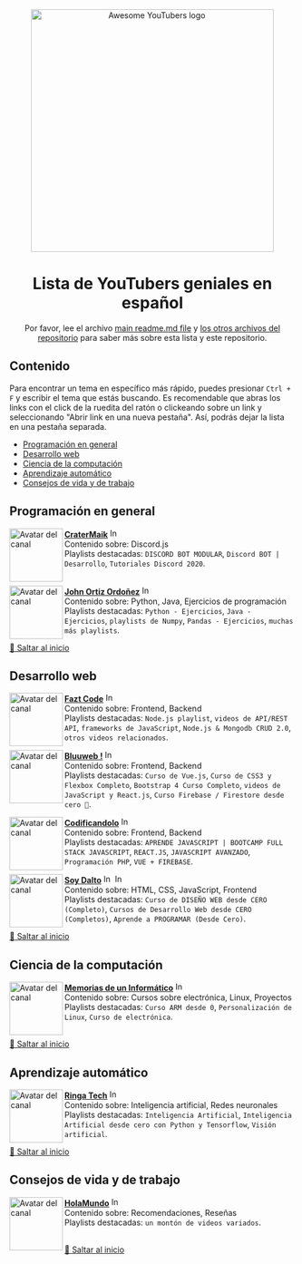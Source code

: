 <div align="center">
	<div>
		<img width="428" src="../../media/logo.svg" alt="Awesome YouTubers logo">
	</div>
  	<h1>
    		Lista de YouTubers geniales en español
  	</h1>
	<p>Por favor, lee el archivo <a href="https://github.com/JoseDeFreitas/awesome-youtubers/blob/main/readme.md">main readme.md file</a> y <a href="https://github.com/JoseDeFreitas/awesome-youtubers">los otros archivos del repositorio</a> para saber más sobre esta lista y este repositorio.</p>
</div>

## Contenido

Para encontrar un tema en específico más rápido, puedes presionar `Ctrl + F` y escribir el tema que estás buscando.
Es recomendable que abras los links con el click de la ruedita del ratón o clickeando sobre un link y seleccionando "Abrir link en una nueva pestaña". Así, podrás dejar la lista en una pestaña separada.
- [Programación en general](#programación-en-general)
- [Desarrollo web](#desarrollo-web)
- [Ciencia de la computación](#ciencia-de-la-computación)
- [Aprendizaje automático](#aprendizaje-automático)
- [Consejos de vida y de trabajo](#consejos-de-vida-y-de-trabajo)

## Programación en general

[<img align="left" height="94px" width="94px" alt="Avatar del canal" src="https://yt3.ggpht.com/a/AATXAJyefDOEjJdHcYOW6okP2WO1pZjf35F3vVJw1VQL=s100-c-k-c0xffffffff-no-rj-mo"/>](https://www.youtube.com/c/CraterMaik)

[**CraterMaik**](https://www.youtube.com/c/CraterMaik) [<img height="16px" width="16px" alt="Insignia de YouTubers que suben videos semanales" src="../../media/badge-weekly.svg" title="Sube videos semanales"/>](badges.md#weekly-video-upload) \
Contenido sobre: Discord.js \
Playlists destacadas: `DISCORD BOT MODULAR`, `Discord BOT | Desarrollo`, `Tutoriales Discord 2020`. \
<br/>

[<img align="left" height="94px" width="94px" alt="Avatar del canal" src="https://yt3.ggpht.com/ytc/AAUvwni1NXIn1P5nKqk5hQsu4rzLpXsmWKRo6Xv9DbRiRg=s88-c-k-c0x00ffffff-no-rj"/>](https://www.youtube.com/c/JohnOrtizOrdo%C3%B1ez)

[**John Ortiz Ordoñez**](https://www.youtube.com/c/JohnOrtizOrdo%C3%B1ez) [<img height="16px" width="16px" alt="Insignia de YouTubers que suben videos semanales" src="../../media/badge-weekly.svg" title="Sube videos semanales"/>](badges.md#weekly-video-upload) \
Contenido sobre: Python, Java, Ejercicios de programación \
Playlists destacadas: `Python - Ejercicios`, `Java - Ejercicios`, `playlists de Numpy`, `Pandas - Ejercicios`, `muchas más playlists`.

[🔼 Saltar al inicio](#contenido)

## Desarrollo web

[<img align="left" height="94px" width="94px" alt="Avatar del canal" src="https://yt3.ggpht.com/a/AATXAJwOIS7HSycIcJxcQClW1MqdHoCEG17H_9AuKauK6g=s100-c-k-c0xffffffff-no-rj-mo"/>](https://www.youtube.com/c/FaztCode)

[**Fazt Code**](https://www.youtube.com/c/FaztCode) [<img height="16px" width="16px" alt="Insignia de YouTubers que suben videos semanales" src="../../media/badge-weekly.svg" title="Sube videos semanales"/>](badges.md#weekly-video-upload) \
Contenido sobre: Frontend, Backend \
Playlists destacadas: `Node.js playlist`, `videos de API/REST API`, `frameworks de JavaScript`, `Node.js & Mongodb CRUD 2.0`, `otros videos relacionados`.

[<img align="left" height="94px" width="94px" alt="Avatar del canal" src="https://yt3.ggpht.com/a/AATXAJxQCDdQw8VAdYEVI1WxFlK6sCm1O_WgAPI_4cTh_A=s100-c-k-c0xffffffff-no-rj-mo"/>](https://www.youtube.com/c/Bluuweb)

[**Bluuweb !**](https://www.youtube.com/c/Bluuweb) [<img height="16px" width="16px" alt="Insignia de YouTubers que suben videos semanales" src="../../media/badge-weekly.svg" title="Sube videos semanales"/>](badges.md#weekly-video-upload) \
Contenido sobre: Frontend, Backend \
Playlists destacadas: `Curso de Vue.js`, `Curso de CSS3 y Flexbox Completo`, `Bootstrap 4 Curso Completo`, `videos de JavaScript y React.js`, `Curso Firebase / Firestore desde cero 💪`.

[<img align="left" height="94px" width="94px" alt="Avatar del canal" src="https://yt3.ggpht.com/ytc/AAUvwniHeNvUbV6ejNRe4_J-7r_VLLfJxD4cwoAJDtgr4_c=s88-c-k-c0x00ffffff-no-rj"/>](https://www.youtube.com/c/ManuelMuñozMir)

[**Codificandolo**](https://www.youtube.com/c/ManuelMuñozMir) [<img height="16px" width="16px" alt="Insignia de YouTubers que suben videos semanales" src="../../media/badge-weekly.svg" title="Sube videos semanales"/>](badges.md#weekly-video-upload) \
Contenido sobre: Frontend, Backend \
Playlists destacadas: `APRENDE JAVASCRIPT | BOOTCAMP FULL STACK JAVASCRIPT`, `REACT.JS`, `JAVASCRIPT AVANZADO`, `Programación PHP`, `VUE + FIREBASE`.

[<img align="left" height="94px" width="94px" alt="Avatar del canal" src="https://yt3.ggpht.com/ytc/AKedOLRGtOuCky5tznXZXDBT-hwt7vQdKDAJXgVU2rI1Uw=s88-c-k-c0x00ffffff-no-rj"/>](https://www.youtube.com/c/soydalto)

[**Soy Dalto**](https://www.youtube.com/c/soydalto) [<img height="16px" width="16px" alt="Insignia de YouTubers verificados" src="../../media/badge-verified.svg" title="Es un canal verificado en YouTube"/>](badges.md#verified-youtube-channel) [<img height="16px" width="16px" alt="Insignia de YouTubers que suben videos semanales" src="../../media/badge-weekly.svg" title="Sube videos semanales"/>](badges.md#weekly-video-upload) \
Contenido sobre: HTML, CSS, JavaScript, Frontend \
Playlists destacadas: `Curso de DISEÑO WEB desde CERO (Completo)`, `Cursos de Desarrollo Web desde CERO (Completos)`, `Aprende a PROGRAMAR (Desde Cero)`.

[🔼 Saltar al inicio](#contenido)

## Ciencia de la computación

[<img align="left" height="94px" width="94px" alt="Avatar del canal" src="https://lh3.googleusercontent.com/a-/AOh14Ghoova726gCiIS99qVYCyWFnU15WKgywPyIEhQhpw=s600-k-no-rp-mo"/>](https://www.youtube.com/c/memoriasdeuninformatico)

[**Memorias de un Informático**](https://www.youtube.com/c/memoriasdeuninformatico) [<img height="16px" width="16px" alt="Insignia de YouTubers que suben videos semanales" src="../../media/badge-weekly.svg" title="Sube videos semanales"/>](badges.md#weekly-video-upload) \
Contenido sobre: Cursos sobre electrónica, Linux, Proyectos \
Playlists destacadas: `Curso ARM desde 0`, `Personalización de Linux`, `Curso de electrónica`. \
<br/>

[🔼 Saltar al inicio](#contenido)

## Aprendizaje automático

[<img align="left" height="94px" width="94px" alt="Avatar del canal" src="https://yt3.ggpht.com/ytc/AKedOLQylqFTtERgMcChh2CwtrpeSeTSTEAqf8Vb9D15xw=s88-c-k-c0x00ffffff-no-rj"/>](https://www.youtube.com/c/RingaTech)

[**Ringa Tech**](https://www.youtube.com/c/RingaTech) [<img height="16px" width="16px" alt="Insignia de YouTubers que suben videos semanales" src="../../media/badge-weekly.svg" title="Sube videos semanales"/>](badges.md#weekly-video-upload) \
Contenido sobre: Inteligencia artificial, Redes neuronales \
Playlists destacadas: `Inteligencia Artificial`, `Inteligencia Artificial desde cero con Python y Tensorflow`, `Visión artificial`.

[🔼 Saltar al inicio](#contenido)

## Consejos de vida y de trabajo

[<img align="left" height="94px" width="94px" alt="Avatar del canal" src="https://yt3.ggpht.com/ytc/AAUvwng4gbbjmz9Ya7pRTkeKtD3vS4eB-hH-jpAeJTmi=s88-c-k-c0x00ffffff-no-rj"/>](https://www.youtube.com/c/HolaMundoDev)

[**HolaMundo**](https://www.youtube.com/c/HolaMundoDev) [<img height="16px" width="16px" alt="Insignia de YouTubers que suben videos semanales" src="../../media/badge-weekly.svg" title="Sube videos semanales"/>](badges.md#weekly-video-upload) \
Contenido sobre: Recomendaciones, Reseñas \
Playlists destacadas: `un montón de videos variados`. \
<br/>

[🔼 Saltar al inicio](#contenido)
